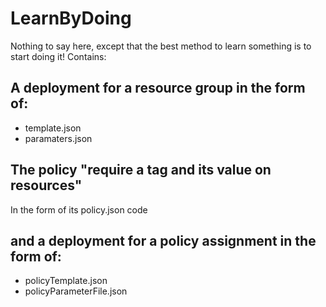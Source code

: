 # LearnByDoing
Nothing to say here, except that the best method to learn something is to start doing it!
Contains:
## A deployment for a resource group in the form of:
* template.json
* paramaters.json

## The policy "require a tag and its value on resources"
In the form of its policy.json code

## and a deployment for a policy assignment in the form of:
* policyTemplate.json 
* policyParameterFile.json
